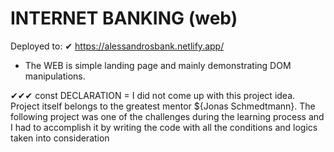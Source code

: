 # INTERNET BANKING (web)

Deployed to: 
✔ https://alessandrosbank.netlify.app/

- The WEB is simple landing page and mainly demonstrating DOM manipulations.

✔✔✔ const DECLARATION = I did not come up with this project idea. Project itself belongs to the greatest mentor ${Jonas Schmedtmann}. The following project was one of the challenges during the learning process and I had to accomplish it by writing the code with all the conditions and logics taken into consideration
